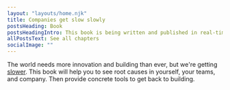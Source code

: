 ```yaml
---
layout: "layouts/home.njk"
title: Companies get slow slowly
postsHeading: Book
postsHeadingIntro: This book is being written and published in real-time. I didn't want to hold back content that can help you today! One day it will be time to re-arrange, bundle, and publish. But for now, it's time to write.
allPostsText: See all chapters
socialImage: ""
---
```


The world needs more innovation and building than ever, but we're getting <ins>[slower](https://patrickcollison.com/fast)</ins>. This book will help you to see root causes in yourself, your teams, and company. Then provide concrete tools to get back to building.